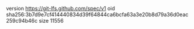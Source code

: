 version https://git-lfs.github.com/spec/v1
oid sha256:3b7d9e7cf414440834d39f64844ca6bcfa63a3e20b8d79a36d0eac259c94b46c
size 11556
